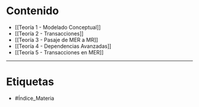# Contenido

- [[Teoría 1 - Modelado Conceptual]] 
- [[Teoría 2 - Transacciones]]
- [[Teoría 3 - Pasaje de MER a MR]]
- [[Teoría 4 - Dependencias Avanzadas]]
- [[Teoría 5 - Transacciones en MER]]

***
# Etiquetas
- #Índice_Materia